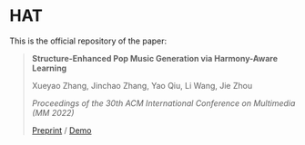 # HAT
This is the official repository of the paper:

> **Structure-Enhanced Pop Music Generation via Harmony-Aware Learning**
>
> Xueyao Zhang, Jinchao Zhang, Yao Qiu, Li Wang, Jie Zhou
>
> *Proceedings of the 30th ACM International Conference on Multimedia (MM 2022)*
>
> [Preprint](https://arxiv.org/pdf/2109.06441.pdf) / [Demo](https://www.zhangxueyao.com/data/HAT/demo.html)
